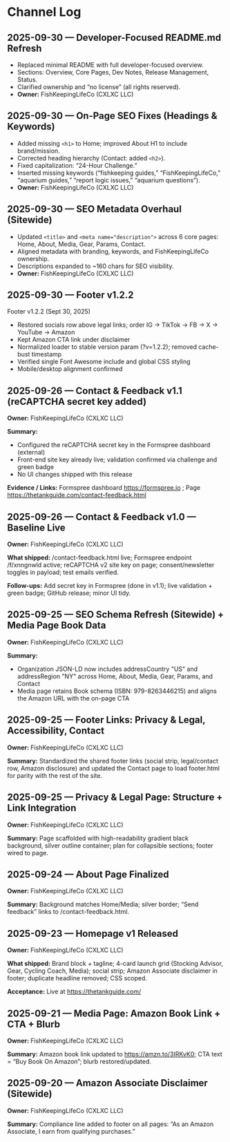 # Channel Log

## 2025-09-30 — Developer-Focused README.md Refresh
- Replaced minimal README with full developer-focused overview.
- Sections: Overview, Core Pages, Dev Notes, Release Management, Status.
- Clarified ownership and “no license” (all rights reserved).
- **Owner:** FishKeepingLifeCo (CXLXC LLC)

## 2025-09-30 — On-Page SEO Fixes (Headings & Keywords)
- Added missing `<h1>` to Home; improved About H1 to include brand/mission.
- Corrected heading hierarchy (Contact: added `<h2>`).
- Fixed capitalization: “24-Hour Challenge.”
- Inserted missing keywords (“fishkeeping guides,” “FishKeepingLifeCo,” “aquarium guides,” “report logic issues,” “aquarium questions”).
- **Owner:** FishKeepingLifeCo (CXLXC LLC)

## 2025-09-30 — SEO Metadata Overhaul (Sitewide)
- Updated `<title>` and `<meta name="description">` across 6 core pages: Home, About, Media, Gear, Params, Contact.
- Aligned metadata with branding, keywords, and FishKeepingLifeCo ownership.
- Descriptions expanded to ~160 chars for SEO visibility.
- **Owner:** FishKeepingLifeCo (CXLXC LLC)

## 2025-09-30 — Footer v1.2.2

Footer v1.2.2 (Sept 30, 2025)
- Restored socials row above legal links; order IG → TikTok → FB → X → YouTube → Amazon
- Kept Amazon CTA link under disclaimer
- Normalized loader to stable version param (?v=1.2.2); removed cache-bust timestamp
- Verified single Font Awesome include and global CSS styling
- Mobile/desktop alignment confirmed

## 2025-09-26 — Contact & Feedback v1.1 (reCAPTCHA secret key added)
**Owner:** FishKeepingLifeCo (CXLXC LLC)

**Summary:**
- Configured the reCAPTCHA secret key in the Formspree dashboard (external)
- Front-end site key already live; validation confirmed via challenge and green badge
- No UI changes shipped with this release

**Evidence / Links:** Formspree dashboard https://formspree.io ; Page https://thetankguide.com/contact-feedback.html

## 2025-09-26 — Contact & Feedback v1.0 — Baseline Live
**Owner:** FishKeepingLifeCo (CXLXC LLC)

**What shipped:** /contact-feedback.html live; Formspree endpoint /f/xnngnwld active; reCAPTCHA v2 site key on page; consent/newsletter toggles in payload; test emails verified.

**Follow-ups:** Add secret key in Formspree (done in v1.1); live validation + green badge; GitHub release; minor UI tidy.

## 2025-09-25 — SEO Schema Refresh (Sitewide) + Media Page Book Data
**Owner:** FishKeepingLifeCo (CXLXC LLC)

**Summary:**
- Organization JSON-LD now includes addressCountry "US" and addressRegion "NY" across Home, About, Media, Gear, Params, and Contact
- Media page retains Book schema (ISBN: 979-8263446215) and aligns the Amazon URL with the on-page CTA

## 2025-09-25 — Footer Links: Privacy & Legal, Accessibility, Contact
**Owner:** FishKeepingLifeCo (CXLXC LLC)

**Summary:** Standardized the shared footer links (social strip, legal/contact row, Amazon disclosure) and updated the Contact page to load footer.html for parity with the rest of the site.

## 2025-09-25 — Privacy & Legal Page: Structure + Link Integration
**Owner:** FishKeepingLifeCo (CXLXC LLC)

**Summary:** Page scaffolded with high-readability gradient black background, silver outline container; plan for collapsible sections; footer wired to page.

## 2025-09-24 — About Page Finalized
**Owner:** FishKeepingLifeCo (CXLXC LLC)

**Summary:** Background matches Home/Media; silver border; “Send feedback” links to /contact-feedback.html.

## 2025-09-23 — Homepage v1 Released
**Owner:** FishKeepingLifeCo (CXLXC LLC)

**What shipped:** Brand block + tagline; 4-card launch grid (Stocking Advisor, Gear, Cycling Coach, Media); social strip; Amazon Associate disclaimer in footer; duplicate headline removed; CSS scoped.

**Acceptance:** Live at https://thetankguide.com/

## 2025-09-21 — Media Page: Amazon Book Link + CTA + Blurb
**Owner:** FishKeepingLifeCo (CXLXC LLC)

**Summary:** Amazon book link updated to https://amzn.to/3IRKvK0; CTA text = “Buy Book On Amazon”; blurb restored/updated.

## 2025-09-20 — Amazon Associate Disclaimer (Sitewide)
**Owner:** FishKeepingLifeCo (CXLXC LLC)

**Summary:** Compliance line added to footer on all pages: “As an Amazon Associate, I earn from qualifying purchases.”
